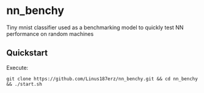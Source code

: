 # nn_benchy

Tiny mnist classifier used as a benchmarking model to quickly test NN performance on random machines

## Quickstart
Execute:

```
git clone https://github.com/Linus187erz/nn_benchy.git && cd nn_benchy && ./start.sh
```
